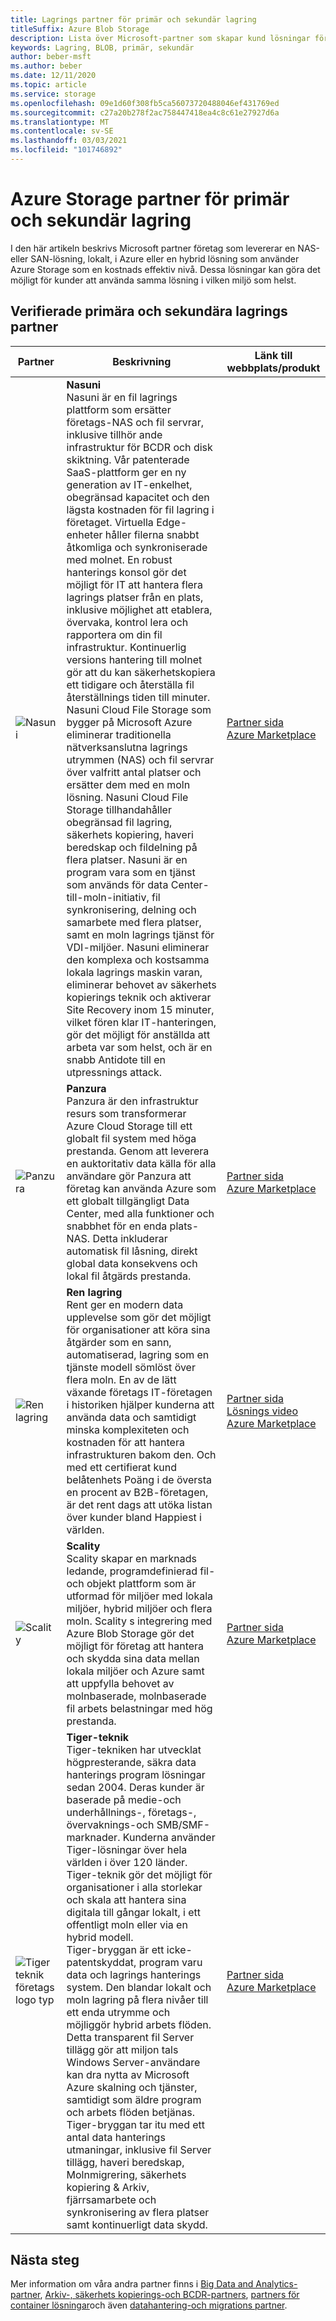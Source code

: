 ```yaml
---
title: Lagrings partner för primär och sekundär lagring
titleSuffix: Azure Blob Storage
description: Lista över Microsoft-partner som skapar kund lösningar för primära och sekundära lagrings lösningar med Azure Storage
keywords: Lagring, BLOB, primär, sekundär
author: beber-msft
ms.author: beber
ms.date: 12/11/2020
ms.topic: article
ms.service: storage
ms.openlocfilehash: 09e1d60f308fb5ca56073720488046ef431769ed
ms.sourcegitcommit: c27a20b278f2ac758447418ea4c8c61e27927d6a
ms.translationtype: MT
ms.contentlocale: sv-SE
ms.lasthandoff: 03/03/2021
ms.locfileid: "101746892"
---
```

# <a name="azure-storage-partners-for-primary-and-secondary-storage"></a>Azure Storage partner för primär och sekundär lagring

I den här artikeln beskrivs Microsoft partner företag som levererar en NAS-eller SAN-lösning, lokalt, i Azure eller en hybrid lösning som använder Azure Storage som en kostnads effektiv nivå. Dessa lösningar kan göra det möjligt för kunder att använda samma lösning i vilken miljö som helst.

## <a name="verified-primary-and-secondary-storage-partners"></a>Verifierade primära och sekundära lagrings partner
| Partner | Beskrivning | Länk till webbplats/produkt |
| ------- | ----------- | -------------------- |
| ![Nasuni](./media/nasuni-logo.png) |**Nasuni**<br>Nasuni är en fil lagrings plattform som ersätter företags-NAS och fil servrar, inklusive tillhör ande infrastruktur för BCDR och disk skiktning. Vår patenterade SaaS-plattform ger en ny generation av IT-enkelhet, obegränsad kapacitet och den lägsta kostnaden för fil lagring i företaget. Virtuella Edge-enheter håller filerna snabbt åtkomliga och synkroniserade med molnet. En robust hanterings konsol gör det möjligt för IT att hantera flera lagrings platser från en plats, inklusive möjlighet att etablera, övervaka, kontrol lera och rapportera om din fil infrastruktur. Kontinuerlig versions hantering till molnet gör att du kan säkerhetskopiera ett tidigare och återställa fil återställnings tiden till minuter.<br>Nasuni Cloud File Storage som bygger på Microsoft Azure eliminerar traditionella nätverksanslutna lagrings utrymmen (NAS) och fil servrar över valfritt antal platser och ersätter dem med en moln lösning. Nasuni Cloud File Storage tillhandahåller obegränsad fil lagring, säkerhets kopiering, haveri beredskap och fildelning på flera platser. Nasuni är en program vara som en tjänst som används för data Center-till-moln-initiativ, fil synkronisering, delning och samarbete med flera platser, samt en moln lagrings tjänst för VDI-miljöer. Nasuni eliminerar den komplexa och kostsamma lokala lagrings maskin varan, eliminerar behovet av säkerhets kopierings teknik och aktiverar Site Recovery inom 15 minuter, vilket fören klar IT-hanteringen, gör det möjligt för anställda att arbeta var som helst, och är en snabb Antidote till en utpressnings attack. |[Partner sida](https://www.nasuni.com/partner/microsoft/)<br>[Azure Marketplace](https://azuremarketplace.microsoft.com/marketplace/apps/nasunicorporation.nasuni)|
| ![Panzura](./media/panzura-logo.png) |**Panzura**<br>Panzura är den infrastruktur resurs som transformerar Azure Cloud Storage till ett globalt fil system med höga prestanda. Genom att leverera en auktoritativ data källa för alla användare gör Panzura att företag kan använda Azure som ett globalt tillgängligt Data Center, med alla funktioner och snabbhet för en enda plats-NAS. Detta inkluderar automatisk fil låsning, direkt global data konsekvens och lokal fil åtgärds prestanda. |[Partner sida](https://panzura.com/partners/microsoft-azure/)<br>[Azure Marketplace](https://azuremarketplace.microsoft.com/marketplace/apps/panzura-file-system.panzura-freedom-filer)|
| ![Ren lagring](./media/pure-logo.png) |**Ren lagring**<br>Rent ger en modern data upplevelse som gör det möjligt för organisationer att köra sina åtgärder som en sann, automatiserad, lagring som en tjänste modell sömlöst över flera moln. En av de lätt växande företags IT-företagen i historiken hjälper kunderna att använda data och samtidigt minska komplexiteten och kostnaden för att hantera infrastrukturen bakom den. Och med ett certifierat kund belåtenhets Poäng i de översta en procent av B2B-företagen, är det rent dags att utöka listan över kunder bland Happiest i världen. |[Partner sida](https://www.purestorage.com/company/technology-partners/microsoft.html)<br>[Lösnings video](https://azure.microsoft.com/resources/videos/pure-storage-overview)<br>[Azure Marketplace](https://azuremarketplace.microsoft.com/marketplace/apps/purestoragemarketplaceadmin.cbs_license_offer)|
| ![Scality](./media/scality-logo.png) |**Scality**<br>Scality skapar en marknads ledande, programdefinierad fil-och objekt plattform som är utformad för miljöer med lokala miljöer, hybrid miljöer och flera moln. Scality s integrering med Azure Blob Storage gör det möjligt för företag att hantera och skydda sina data mellan lokala miljöer och Azure samt att uppfylla behovet av molnbaserade, molnbaserade fil arbets belastningar med hög prestanda. |[Partner sida](https://www.scality.com/partners/azure/)<br>[Azure Marketplace](https://azuremarketplace.microsoft.com/marketplace/apps/scality.scalityconnecthourly?tab=Overview)|
| ![Tiger teknik företags logo typ](./media/tiger-logo.png) |**Tiger-teknik**<br>Tiger-tekniken har utvecklat högpresterande, säkra data hanterings program lösningar sedan 2004. Deras kunder är baserade på medie-och underhållnings-, företags-, övervaknings-och SMB/SMF-marknader. Kunderna använder Tiger-lösningar över hela världen i över 120 länder. Tiger-teknik gör det möjligt för organisationer i alla storlekar och skala att hantera sina digitala till gångar lokalt, i ett offentligt moln eller via en hybrid modell. <br> Tiger-bryggan är ett icke-patentskyddat, program varu data och lagrings hanterings system. Den blandar lokalt och moln lagring på flera nivåer till ett enda utrymme och möjliggör hybrid arbets flöden. Detta transparent fil Server tillägg gör att miljon tals Windows Server-användare kan dra nytta av Microsoft Azure skalning och tjänster, samtidigt som äldre program och arbets flöden betjänas. Tiger-bryggan tar itu med ett antal data hanterings utmaningar, inklusive fil Server tillägg, haveri beredskap, Molnmigrering, säkerhets kopiering & Arkiv, fjärrsamarbete och synkronisering av flera platser samt kontinuerligt data skydd.  |[Partner sida](https://www.tiger-technology.com/partners/microsoft-azure/)<br>[Azure Marketplace](https://azuremarketplace.microsoft.com/marketplace/apps/tiger-technology.tigerbridge_vm)|
## <a name="next-steps"></a>Nästa steg
Mer information om våra andra partner finns i [Big Data and Analytics-partner](..\analytics\partner-overview.md), [Arkiv-, säkerhets kopierings-och BCDR-partners](..\backup-archive-disaster-recovery\partner-overview.md), [partners för container lösningar](..\container-solutions\partner-overview.md)och även [datahantering-och migrations partner](..\data-management\partner-overview.md).



